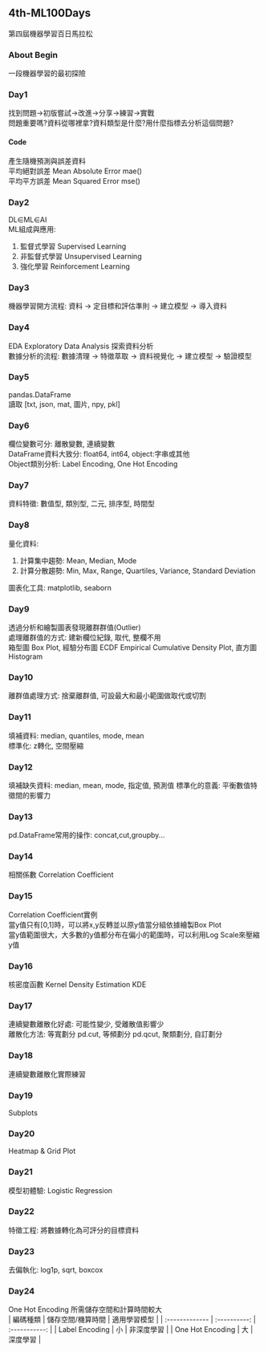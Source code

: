 ## 4th-ML100Days
第四屆機器學習百日馬拉松
### About Begin
一段機器學習的最初探險
### Day1
找到問題->初版嘗試->改進->分享->練習->實戰  
問題重要嗎?資料從哪裡拿?資料類型是什麼?用什麼指標去分析這個問題?
#### Code
產生隨機預測與誤差資料  
平均絕對誤差 Mean Absolute Error mae()  
平均平方誤差 Mean Squared Error mse()
### Day2
DL∈ML∈AI  
ML組成與應用:  
1. 監督式學習 Supervised Learning
2. 非監督式學習 Unsupervised Learning
3. 強化學習 Reinforcement Learning
### Day3
機器學習開方流程: 資料 -> 定目標和評估準則 -> 建立模型 -> 導入資料 
### Day4
EDA Exploratory Data Analysis 探索資料分析  
數據分析的流程: 數據清理 -> 特徵萃取 -> 資料視覺化 -> 建立模型 -> 驗證模型
### Day5
pandas.DataFrame  
讀取 [txt, json, mat, 圖片, npy, pkl]
### Day6
欄位變數可分: 離散變數, 連續變數  
DataFrame資料大致分: float64, int64, object:字串或其他  
Object類別分析: Label Encoding, One Hot Encoding
### Day7
資料特徵: 數值型, 類別型, 二元, 排序型, 時間型
### Day8
量化資料:
1. 計算集中趨勢: Mean, Median, Mode
2. 計算分散趨勢: Min, Max, Range, Quartiles, Variance, Standard Deviation

圖表化工具: matplotlib, seaborn
### Day9
透過分析和繪製圖表發現離群群值(Outlier)  
處理離群值的方式: 建新欄位紀錄, 取代, 整欄不用  
箱型圖 Box Plot, 經驗分布圖 ECDF Empirical Cumulative Density Plot, 直方圖 Histogram
### Day10
離群值處理方式: 捨棄離群值, 可設最大和最小範圍做取代或切割
### Day11
填補資料: median, quantiles, mode, mean  
標準化: z轉化, 空間壓縮
### Day12
填補缺失資料: median, mean, mode, 指定值, 預測值
標準化的意義: 平衡數值特徵間的影響力
### Day13
pd.DataFrame常用的操作: concat,cut,groupby...
### Day14
相關係數 Correlation Coefficient
### Day15
Correlation Coefficient實例  
當y值只有[0,1]時，可以將x,y反轉並以原y值當分組依據繪製Box Plot  
當y值範圍很大，大多數的y值都分布在偏小的範圍時，可以利用Log Scale來壓縮y值
### Day16
核密度函數 Kernel Density Estimation KDE
### Day17
連續變數離散化好處: 可能性變少, 受離散值影響少  
離散化方法: 等寬劃分 pd.cut, 等頻劃分 pd.qcut, 聚類劃分, 自訂劃分
### Day18
連續變數離散化實際練習
### Day19
Subplots
### Day20
Heatmap & Grid Plot
### Day21
模型初體驗: Logistic Regression
### Day22
特徵工程: 將數據轉化為可評分的目標資料
### Day23
去偏執化: log1p, sqrt, boxcox
### Day24
One Hot Encoding 所需儲存空間和計算時間較大  
| 編碼種類 | 儲存空間/機算時間 | 適用學習模型 |
| :------------- | :----------: | :-----------: |
| Label Encoding | 小 | 非深度學習 |
| One Hot Encoding | 大 | 深度學習 |
